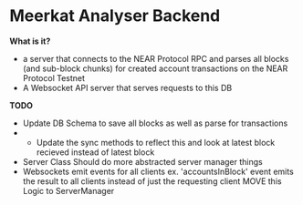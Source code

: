 # Meerkat Analyser Backend
 **What is it?**

 -  a server that connects to the NEAR Protocol RPC and parses all blocks (and sub-block chunks)
for created account transactions on the NEAR Protocol Testnet
- A Websocket API server that serves requests to this DB

**TODO**
- Update DB Schema to save all blocks as well as parse for transactions
- - Update the sync methods to reflect this and look at latest block recieved instead of latest block
- Server Class Should do more abstracted server manager things 
- Websockets emit events for all clients ex. 'accountsInBlock' event emits the result to all clients instead of just the requesting client MOVE this Logic to ServerManager


